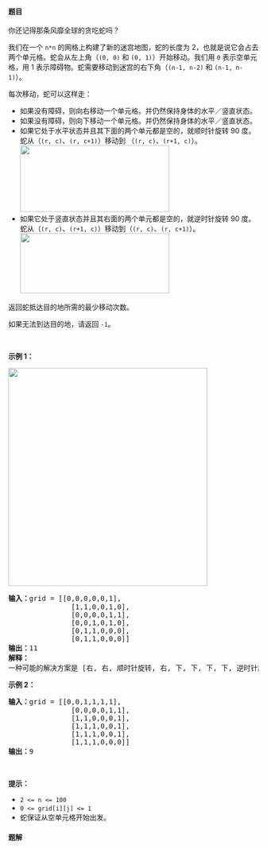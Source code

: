 #### 题目
<p>你还记得那条风靡全球的贪吃蛇吗？</p>

<p>我们在一个&nbsp;<code>n*n</code>&nbsp;的网格上构建了新的迷宫地图，蛇的长度为 2，也就是说它会占去两个单元格。蛇会从左上角（<code>(0, 0)</code>&nbsp;和&nbsp;<code>(0, 1)</code>）开始移动。我们用 <code>0</code> 表示空单元格，用 1 表示障碍物。蛇需要移动到迷宫的右下角（<code>(n-1, n-2)</code>&nbsp;和&nbsp;<code>(n-1, n-1)</code>）。</p>

<p>每次移动，蛇可以这样走：</p>

<ul>
	<li>如果没有障碍，则向右移动一个单元格。并仍然保持身体的水平／竖直状态。</li>
	<li>如果没有障碍，则向下移动一个单元格。并仍然保持身体的水平／竖直状态。</li>
	<li>如果它处于水平状态并且其下面的两个单元都是空的，就顺时针旋转 90 度。蛇从（<code>(r, c)</code>、<code>(r, c+1)</code>）移动到 （<code>(r, c)</code>、<code>(r+1, c)</code>）。<br>
	<img alt="" src="https://assets.leetcode-cn.com/aliyun-lc-upload/uploads/2019/09/28/image-2.png" style="height: 134px; width: 300px;"></li>
	<li>如果它处于竖直状态并且其右面的两个单元都是空的，就逆时针旋转 90 度。蛇从（<code>(r, c)</code>、<code>(r+1, c)</code>）移动到（<code>(r, c)</code>、<code>(r, c+1)</code>）。<br>
	<img alt="" src="https://assets.leetcode-cn.com/aliyun-lc-upload/uploads/2019/09/28/image-1.png" style="height: 121px; width: 300px;"></li>
</ul>

<p>返回蛇抵达目的地所需的最少移动次数。</p>

<p>如果无法到达目的地，请返回&nbsp;<code>-1</code>。</p>

<p>&nbsp;</p>

<p><strong>示例 1：</strong></p>

<p><strong><img alt="" src="https://assets.leetcode-cn.com/aliyun-lc-upload/uploads/2019/09/28/image.png" style="height: 439px; width: 400px;"></strong></p>

<pre><strong>输入：</strong>grid = [[0,0,0,0,0,1],
               [1,1,0,0,1,0],
&nbsp;              [0,0,0,0,1,1],
&nbsp;              [0,0,1,0,1,0],
&nbsp;              [0,1,1,0,0,0],
&nbsp;              [0,1,1,0,0,0]]
<strong>输出：</strong>11
<strong>解释：
</strong>一种可能的解决方案是 [右, 右, 顺时针旋转, 右, 下, 下, 下, 下, 逆时针旋转, 右, 下]。
</pre>

<p><strong>示例 2：</strong></p>

<pre><strong>输入：</strong>grid = [[0,0,1,1,1,1],
&nbsp;              [0,0,0,0,1,1],
&nbsp;              [1,1,0,0,0,1],
&nbsp;              [1,1,1,0,0,1],
&nbsp;              [1,1,1,0,0,1],
&nbsp;              [1,1,1,0,0,0]]
<strong>输出：</strong>9
</pre>

<p>&nbsp;</p>

<p><strong>提示：</strong></p>

<ul>
	<li><code>2 &lt;= n &lt;= 100</code></li>
	<li><code>0 &lt;= grid[i][j] &lt;= 1</code></li>
	<li>蛇保证从空单元格开始出发。</li>
</ul>


 #### 题解